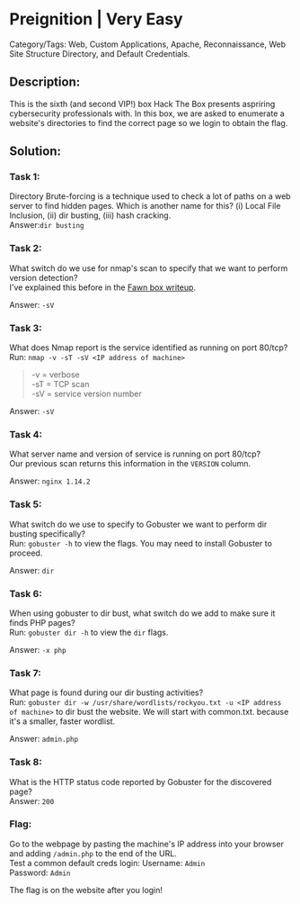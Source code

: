 # Preignition | Very Easy
Category/Tags: Web, Custom Applications, Apache, Reconnaissance, Web Site Structure Directory, and Default Credentials.

## Description:
This is the sixth (and second VIP!) box Hack The Box presents aspriring cybersecurity professionals with. In this box, we are asked to enumerate a website's directories to find the correct page so we login to obtain the flag.

## Solution:
### **Task 1**:
Directory Brute-forcing is a technique used to check a lot of paths on a web server to find hidden pages. Which is another name for this? (i) Local File Inclusion, (ii) dir busting, (iii) hash cracking.<br>
Answer:`dir busting`

### **Task 2**:
What switch do we use for nmap's scan to specify that we want to perform version detection?<br>
I've explained this before in the [Fawn box writeup](https://github.com/DPSSecurity/HTB-writeups/blob/main/Starting%20Point%20Tier%200/Fawn.md).

Answer: `-sV`

### **Task 3**:
What does Nmap report is the service identified as running on port 80/tcp?<br>
Run:
`nmap -v -sT -sV <IP address of machine>`
>-v = verbose<br>
>-sT = TCP scan<br>
>-sV = service version number<br>

Answer: `-sV`

### **Task 4**:
What server name and version of service is running on port 80/tcp?<br>
Our previous scan returns this information in the `VERSION` column.

Answer: `nginx 1.14.2`

### **Task 5**:
What switch do we use to specify to Gobuster we want to perform dir busting specifically?<br>
Run:
`gobuster -h` to view the flags. You may need to install Gobuster to proceed.

Answer: `dir`

### **Task 6**:
When using gobuster to dir bust, what switch do we add to make sure it finds PHP pages? <br>
Run:
`gobuster dir -h` to view the `dir` flags.

Answer: `-x php`

### **Task 7**:
What page is found during our dir busting activities?<br>
Run:
`gobuster dir -w /usr/share/wordlists/rockyou.txt -u <IP address of machine>` to dir bust the website. We will start with common.txt. because it's a smaller, faster wordlist.

Answer: `admin.php`

### **Task 8**:
What is the HTTP status code reported by Gobuster for the discovered page?<br>
Answer: `200`

### **Flag**:
Go to the webpage by pasting the machine's IP address into your browser and adding `/admin.php` to the end of the URL.<br>
Test a common default creds login:
Username: `Admin`<br>
Password: `Admin`<br>

The flag is on the website after you login!

